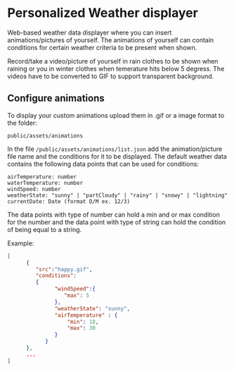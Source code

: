 # Personalized Weather displayer
Web-based weather data displayer where you can insert animations/pictures of yourself. The animations of yourself can contain conditions for certain weather criteria to be present when shown.

Record/take a video/picture of yourself in rain clothes to be shown when raining or you in winter clothes when temerature hits below 5 degress.
The videos have to be converted to GIF to support transparent background. 

## Configure animations
To display your custom animations upload them in .gif or a image format to the folder:

`public/assets/animations`

In the file `/public/assets/animations/list.json` add the animation/picture file name and the conditions for it to be displayed.
The default weather data contains the following data points that can be used for conditions:

```
airTemperature: number
waterTemperature: number
windSpeed: number
weatherState: "sunny" | "partCloudy" | "rainy" | "snowy" | "lightning"
currentDate: Date (format D/M ex. 12/3)
```

The data points with type of number can hold a min and or max condition for the number and the data point with type of string can hold the condition of being equal to a string. 

Example:

```JSON
[
      {
         "src":"happy.gif",
         "conditions": 
         {
               "windSpeed":{
                  "max": 5
               },
               "weatherState": "sunny",
               "airTemperature" : {
                   "min": 18,
                   "max": 30
               }
            }
      },
      ...
]
```

